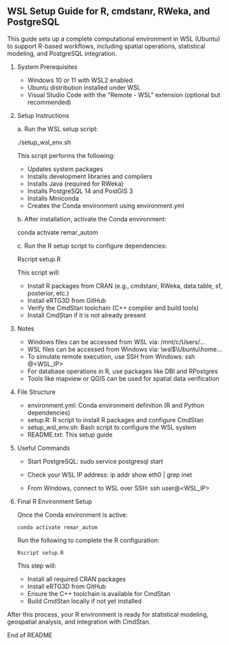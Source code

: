 WSL Setup Guide for R, cmdstanr, RWeka, and PostgreSQL
-------------------------------------------------------

This guide sets up a complete computational environment in WSL (Ubuntu) to support R-based workflows, including spatial operations, statistical modeling, and PostgreSQL integration.

1. System Prerequisites
   - Windows 10 or 11 with WSL2 enabled
   - Ubuntu distribution installed under WSL
   - Visual Studio Code with the "Remote - WSL" extension (optional but recommended)

2. Setup Instructions

   a. Run the WSL setup script:

      ./setup_wsl_env.sh

      This script performs the following:
      - Updates system packages
      - Installs development libraries and compilers
      - Installs Java (required for RWeka)
      - Installs PostgreSQL 14 and PostGIS 3
      - Installs Miniconda
      - Creates the Conda environment using environment.yml

   b. After installation, activate the Conda environment:

      conda activate remar_autom

   c. Run the R setup script to configure dependencies:

      Rscript setup.R

      This script will:
      - Install R packages from CRAN (e.g., cmdstanr, RWeka, data.table, sf, posterior, etc.)
      - Install eRTG3D from GitHub
      - Verify the CmdStan toolchain (C++ compiler and build tools)
      - Install CmdStan if it is not already present

3. Notes

   - Windows files can be accessed from WSL via: /mnt/c/Users/...
   - WSL files can be accessed from Windows via: \\wsl$\Ubuntu\home\...
   - To simulate remote execution, use SSH from Windows: ssh <user>@<WSL_IP>
   - For database operations in R, use packages like DBI and RPostgres
   - Tools like mapview or QGIS can be used for spatial data verification

4. File Structure

   - environment.yml: Conda environment definition (R and Python dependencies)
   - setup.R: R script to install R packages and configure CmdStan
   - setup_wsl_env.sh: Bash script to configure the WSL system
   - README.txt: This setup guide

5. Useful Commands

   - Start PostgreSQL:
        sudo service postgresql start

   - Check your WSL IP address:
        ip addr show eth0 | grep inet

   - From Windows, connect to WSL over SSH:
        ssh user@<WSL_IP>

6. Final R Environment Setup

   Once the Conda environment is active:

       conda activate remar_autom

   Run the following to complete the R configuration:

       Rscript setup.R

   This step will:
   - Install all required CRAN packages
   - Install eRTG3D from GitHub
   - Ensure the C++ toolchain is available for CmdStan
   - Build CmdStan locally if not yet installed

After this process, your R environment is ready for statistical modeling, geospatial analysis, and integration with CmdStan.

End of README

